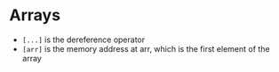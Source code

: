 # Arrays


* `[...]` is the dereference operator
* `[arr]` is the memory address at arr, which is the first element of the array